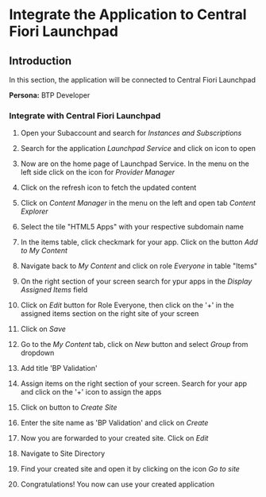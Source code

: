 # Integrate the Application to Central Fiori Launchpad

## Introduction

In this section, the application will be connected to Central Fiori Launchpad

**Persona:** BTP Developer

###  Integrate with Central Fiori Launchpad

1.  Open your Subaccount and search for *Instances and Subscriptions*
2.  Search for the application *Launchpad Service* and click on icon to open
3.  Now are on the home page of Launchpad Service. In the menu on the left side click on the icon for *Provider Manager*
4.  Click on the refresh icon to fetch the updated content

    <!-- <img src="././images/integrate_launchpad_1.png" width="80%"> -->
    
5.  Click on *Content Manager* in the menu on the left and open tab *Content Explorer*
6.  Select the tile "HTML5 Apps" with your respective subdomain name
  
    <!-- <img src="././images/integrate_launchpad_2.png" width="80%"> -->
    
7.  In the items table, click checkmark for your app. Click on the button *Add to My Content*  
     <!-- <img src="././images/integrate_launchpad_3.png" width="80%"> -->

8. Navigate back to *My Content* and click on role *Everyone* in table "Items"
9. On the right section of your screen search for ypur apps in the *Display Assigned Items* field
10. Click on *Edit* button for Role Everyone, then click on the '+' in the assigned items section on the right site of your screen
11. Click on *Save*
12.  Go to the *My Content* tab, click on *New* button and select *Group* from dropdown

	  <!--  <img src="././images/integrate_launchpad_4.png" width="80%"> -->
	  
13.   Add title 'BP Validation'
14.   Assign items on the right section of your screen. Search for your app and click on the '+' icon to assign the apps
15. Click on button to *Create Site*
    <!-- <img src="././images/integrate_launchpad_7.png" width="80%"> -->
    
16. Enter the site name as 'BP Validation' and click on *Create*
17. Now you are forwarded to your created site. Click on *Edit*
18. Navigate to Site Directory
19. Find your created site and open it by clicking on the icon *Go to site*
 
    <!-- <img src="././images/integrate_launchpad_8.png" width="80%"> -->
    
20. Congratulations! You now can use your created application 
   <!-- <img src="././images/integrate_launchpad_9.png" width="80%"> -->
